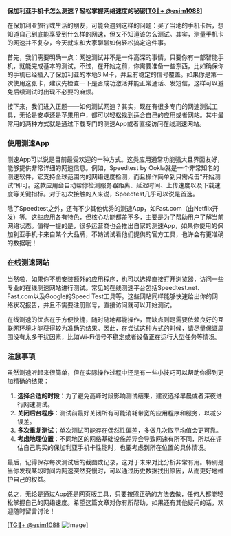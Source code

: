 **保加利亚手机卡怎么测速？轻松掌握网络速度的秘密[[TG💪+ @esim1088](https://t.me/s/esim1088)]**

在保加利亚旅行或生活的朋友，可能会遇到这样的问题：买了当地的手机卡后，想知道自己到底能享受到什么样的网速，但又不知道该怎么测试。其实，测量手机卡的网速并不复杂，今天就来和大家聊聊如何轻松搞定这件事。

首先，我们需要明确一点：网速测试并不是一件高深的事情，只要你有一部智能手机，就能完成基本的测试。不过，在开始之前，你需要准备一些东西，比如确保你的手机已经插入了保加利亚的本地SIM卡，并且有稳定的信号覆盖。如果你是第一次使用这张卡，建议先检查一下是否成功激活并能正常通话、发短信，这样可以避免后续测试时出现不必要的麻烦。

接下来，我们进入正题——如何测试网速？其实，现在有很多专门的网速测试工具，无论是安卓还是苹果用户，都可以轻松找到适合自己的应用或者网站。其中最常用的两种方式就是通过下载专门的测速App或者直接访问在线测速网站。

### 使用测速App

测速App可以说是目前最受欢迎的一种方式。这类应用通常功能强大且界面友好，能够提供非常详细的网速信息。例如，Speedtest by Ookla就是一个非常知名的测速软件，它支持全球范围内的网络速度检测，而且操作简单到只需点击“开始测试”即可。这款应用会自动帮你检测服务器距离、延迟时间、上传速度以及下载速度等关键指标。对于初次接触的人来说，Speedtest几乎可以说是首选。

除了Speedtest之外，还有不少其他优秀的测速App，如Fast.com（由Netflix开发）等。这些应用各有特色，但核心功能都差不多，主要是为了帮助用户了解当前网络状态。值得一提的是，很多运营商也会推出自家的测速App，如果你使用的保加利亚手机卡来自某个大品牌，不妨试试看他们提供的官方工具，也许会有更准确的数据哦！

### 在线测速网站

当然啦，如果你不想安装额外的应用程序，也可以选择直接打开浏览器，访问一些专业的在线测速网站进行测试。常见的在线测速平台包括Speedtest.net、Fast.com以及Google的Speed Test工具等。这些网站同样能够快速给出你的网络状况报告，并且不需要注册账号，直接访问就可以开始测试。

在线测速的优点在于方便快捷，随时随地都能操作，而缺点则是需要依赖良好的互联网环境才能获得较为准确的结果。因此，在尝试这种方式的时候，请尽量保证周围没有太多干扰因素，比如Wi-Fi信号不稳定或者设备正在运行大型任务等情况。

### 注意事项

虽然测速听起来很简单，但在实际操作过程中还是有一些小技巧可以帮助你得到更加精确的结果：

1. **选择合适的时段**：为了避免高峰时段影响测试结果，建议选择早晨或者深夜进行网速测试。
2. **关闭后台程序**：测试前最好关闭所有可能消耗带宽的应用程序和服务，以减少误差。
3. **多次重复测试**：单次测试可能存在偶然性偏差，多做几次取平均值会更可靠。
4. **考虑地理位置**：不同地区的网络基础设施差异会导致网速有所不同，所以在评估自己购买的保加利亚手机卡性能时，也要考虑到所在位置的具体情况。

最后，记得保存每次测试后的截图或记录，这对于未来对比分析非常有用。特别是当你发现某段时间内网速突然变慢时，可以通过历史数据找出原因，从而更好地维护自己的权益。

总之，无论是通过App还是网页版工具，只要按照正确的方法去做，任何人都能轻松掌握自己的网络速度。希望这篇文章对你有所帮助，如果还有其他疑问的话，欢迎随时留言讨论！

[[TG💪+ @esim1088](https://t.me/s/esim1088) ![Image](https://i.postimg.cc/4NQfJmqS/Snipaste-2025-05-13-00-14-12.png)]